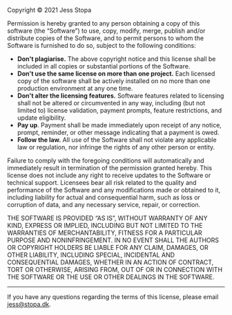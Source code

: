 Copyright ©️ 2021 Jess Stopa

Permission is hereby granted to any person obtaining a copy of this software (the “Software”) to use, copy, modify, merge, publish and/or distribute copies of the Software, and to permit persons to whom the Software is furnished to do so, subject to the following conditions:

- **Don't plagiarise.** The above copyright notice and this license shall be included in all copies or substantial portions of the Software.
- **Don't use the same license on more than one project.** Each licensed copy of the software shall be actively installed on no more than one production environment at any one time.
- **Don't alter the licensing features.** Software features related to licensing shall not be altered or circumvented in any way, including (but not limited to) license validation, payment prompts, feature restrictions, and update eligibility.
- **Pay up**. Payment shall be made immediately upon receipt of any notice, prompt, reminder, or other message indicating that a payment is owed.
- **Follow the law.** All use of the Software shall not violate any applicable law or regulation, nor infringe the rights of any other person or entity.

Failure to comply with the foregoing conditions will automatically and immediately result in termination of the permission granted hereby. This license does not include any right to receive updates to the Software or technical support. Licensees bear all risk related to the quality and performance of the Software and any modifications made or obtained to it, including liability for actual and consequential harm, such as loss or corruption of data, and any necessary service, repair, or correction.

THE SOFTWARE IS PROVIDED “AS IS”, WITHOUT WARRANTY OF ANY KIND, EXPRESS OR IMPLIED, INCLUDING BUT NOT LIMITED TO THE WARRANTIES OF MERCHANTABILITY, FITNESS FOR A PARTICULAR PURPOSE AND NONINFRINGEMENT. IN NO EVENT SHALL THE AUTHORS OR COPYRIGHT HOLDERS BE LIABLE FOR ANY CLAIM, DAMAGES, OR OTHER LIABILITY, INCLUDING SPECIAL, INCIDENTAL AND CONSEQUENTIAL DAMAGES, WHETHER IN AN ACTION OF CONTRACT, TORT OR OTHERWISE, ARISING FROM, OUT OF OR IN CONNECTION WITH THE SOFTWARE OR THE USE OR OTHER DEALINGS IN THE SOFTWARE.

---

If you have any questions regarding the terms of this license, please email [jess@stopa.dk](mailto:jess@stopa.dk).
